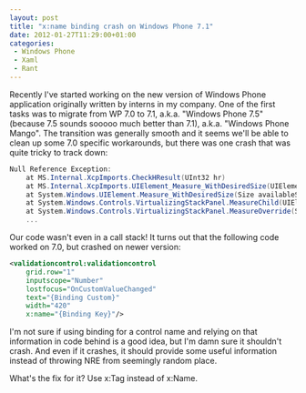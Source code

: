 ```yaml
---
layout: post
title: "x:name binding crash on Windows Phone 7.1"
date: 2012-01-27T11:29:00+01:00
categories:
 - Windows Phone
 - Xaml
 - Rant
---
```



Recently I've started working on the new version of Windows Phone application originally written by interns in my company. One of the first tasks was to migrate from WP 7.0 to 7.1, a.k.a. "Windows Phone 7.5" (because 7.5 sounds sooooo much better than 7.1), a.k.a. "Windows Phone Mango". The transition was generally smooth and it seems we'll be able to clean up some 7.0 specific workarounds, but there was one crash that was quite tricky to track down:

``` c#
Null Reference Exception:
    at MS.Internal.XcpImports.CheckHResult(UInt32 hr)
    at MS.Internal.XcpImports.UIElement_Measure_WithDesiredSize(UIElement element, Size availableSize)
    at System.Windows.UIElement.Measure_WithDesiredSize(Size availableSize)
    at System.Windows.Controls.VirtualizingStackPanel.MeasureChild(UIElement child, Size layoutSlotSize)
    at System.Windows.Controls.VirtualizingStackPanel.MeasureOverride(Size constraint)
    ...
```

Our code wasn't even in a call stack! It turns out that the following code worked on 7.0, but crashed on newer version:

``` xml
<validationcontrol:validationcontrol
    grid.row="1"
    inputscope="Number"
    lostfocus="OnCustomValueChanged"
    text="{Binding Custom}"
    width="420"
    x:name="{Binding Key}"/>

```

I'm not sure if using binding for a control name and relying on that information in code behind is a good idea, but I'm damn sure it shouldn't crash. And even if it crashes, it should provide some useful information instead of throwing NRE from seemingly random place.

What's the fix for it? Use x:Tag instead of x:Name.
